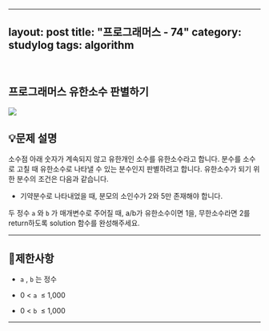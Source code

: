 ﻿
---
layout: post
title: "프로그래머스 - 74"
category: studylog
tags: algorithm
---

<br>

## 프로그래머스 유한소수 판별하기


![](https://velog.velcdn.com/images/dlsdud9098/post/e1464da6-734f-4172-a5d3-8df73b71a328/image.png)
## 💡문제 설명
소수점 아래 숫자가 계속되지 않고 유한개인 소수를 유한소수라고 합니다. 분수를 소수로 고칠 때 유한소수로 나타낼 수 있는 분수인지 판별하려고 합니다. 유한소수가 되기 위한 분수의 조건은 다음과 같습니다.


* 기약분수로 나타내었을 때, 분모의 소인수가 2와 5만 존재해야 합니다.


두 정수 ```a```
와 ```b```
가 매개변수로 주어질 때, a/b가 유한소수이면 1을, 무한소수라면 2를 return하도록 solution 함수를 완성해주세요.


---




## 🚫제한사항


* ```a```
, ```b```
는 정수




* 0 &lt; ```a```
 ≤ 1,000




* 0 &lt; ```b```
 ≤ 1,000




---


